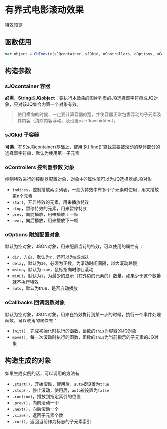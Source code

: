 # 有界式电影滚动效果

[特效预览](http://vrbvillor.github.io/effects/movie/movie.html)

## 函数使用

```javascript
var object = CHImovie(sJQcontainer, sJQkid, oControllers, oOptions, oCallbacks);
```

## 构造参数

### sJQcontainer 容器

**必需**，**String**或**JQobject**：要执行本效果的图片列表的JQ选择器字符串或JQ对象，只对该JQ集合内第一个对象有效。
> 使用横向的时候，一定要计算容器的宽，并使容器正常包裹浮动的子元素及其内容（清除内容浮动，及设置overflow:hidden）。  

### sJQkid 子容器
**可选**，在$(sJQcontainer)基础上，使用`$().find()`查找需要被滚动的整体部分的选择器字符串，默认为使用第一子元素

### oControllers 控制器参数 对象

控制特效进行的控制器配置对象，对象中的属性值可以为JQ选择器或JQ对象

+ `indices`，控制播放索引列表，一般为特效中有多个子元素时使用，用来播放第n个元素
+ `start`，开启特效的元素，用来播放特效
+ `stop`，暂停特效的元素，用来暂停特效
+ `prev`，向前播放，用来播放上一帧
+ `next`，向后播放，用来播放下一帧

### oOptions 附加配置对象  

默认为空对象，JSON对象，用来配置当前的特效，可以使用的属性有：  

+ `dir`，方向，默认为`r`，还可以为`u`或`d`或`l`  
+ `delay`，默认为`30`，必须为正数，为滚动时间间隔，越大滚动越慢
+ `mstop`，默认为`true`，鼠标指向时停止滚动
+ `minLi`，默认为`1`，为最少的显示（在外边的元素的）数量，如果少于这个数量就不执行特效
+ `auto`，默认为true，是否自动播放


### oCallbacks 回调函数对象

默认为空对象，JSON对象，用来在特效执行到某一步的时候，执行一个事件处理函数，可以使用的属性有： 

+ `init()`，完成初始化时执行的函数，函数的`this`为容器的JQ对象
+ `move()`，每一次滚动时执行的函数，函数的`this`为当前指示的子元素的JQ对象

## 构造生成的对象  

如果生成实例的话，可以调用的方法有  

+ `.start()`，开始滚动，使用后，`auto`被设置为`true`
+ `.stop()`，停止滚动，使用后，`auto`被设置为`false`
+ `.run(ind)`，播放到指定索引的位置
+ `.prev()`，向前滚动一个
+ `.next()`，向后滚动一个
+ `.size()`，返回子元素个数
+ `.cur()`，返回当前作为标志的子元素索引


